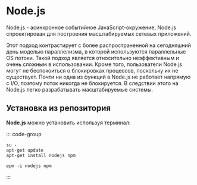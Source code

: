 # Node.js

Node.js - асинхронное событийное JavaScript-окружение, Node.js спроектирован для построения масштабируемых сетевых приложений.

Этот подход контрастирует с более распространенной на сегодняшний день моделью параллелизма, в которой используются параллельные OS потоки. Такой подход является относительно неэффективным и очень сложным в использовании. Кроме того, пользователи Node.js могут не беспокоиться о блокировках процессов, поскольку их не существует. Почти ни одна из функций в Node.js не работает напрямую с I/O, поэтому поток никогда не блокируется. В следствии этого на Node.js легко разрабатывать масштабируемые системы.

## Установка из репозитория

**Node.js** можно установить используя терминал:

::: code-group

```shell[apt-get]
su -
apt-get update
apt-get install nodejs npm
```
```shell[epm]
epm -i nodejs npm
```
:::
